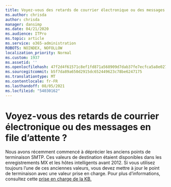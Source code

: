 ```yaml
---
title: Voyez-vous des retards de courrier électronique ou des messages en file d’attente ?
ms.author: chrisda
author: chrisda
manager: dansimp
ms.date: 04/21/2020
ms.audience: ITPro
ms.topic: article
ms.service: o365-administration
ROBOTS: NOINDEX, NOFOLLOW
localization_priority: Normal
ms.custom: 1937
ms.assetid: ''
ms.openlocfilehash: 47f2d4f61571c8ef1fd871a568909d7dab37fe7ecfca5a8e02728e12b759ae40
ms.sourcegitcommit: b5f7da89a650d2915dc652449623c78be6247175
ms.translationtype: MT
ms.contentlocale: fr-FR
ms.lasthandoff: 08/05/2021
ms.locfileid: "54030162"
---
```

# <a name="are-you-seeing-email-delays-or-queued-mail"></a>Voyez-vous des retards de courrier électronique ou des messages en file d’attente ?

Nous avons récemment commencé à déprécier les anciens points de terminaison SMTP. Ces valeurs de destination étaient disponibles dans les enregistrements MX et les hôtes intelligents avant 2012. Si vous utilisez toujours l’une de ces anciennes valeurs, vous devez mettre à jour le point de terminaison avec une valeur prise en charge. Pour plus d’informations, consultez cette [prise en charge de la KB.](https://support.microsoft.com/help/4057301/attr35-response-code-when-mail-is-sent-to-eop-exo)
